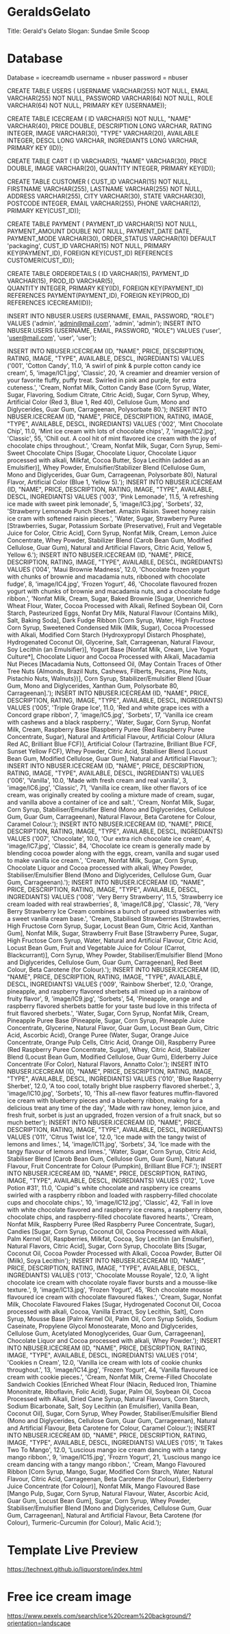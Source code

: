 # GeraldsGelato

Title: Gerald's Gelato
Slogan: Sundae Smile Scoop

Database
========
Database = icecreamdb
username = nbuser
password = nbuser

CREATE TABLE USERS ( 
USERNAME VARCHAR(255) NOT NULL,
EMAIL VARCHAR(255) NOT NULL, 
PASSWORD VARCHAR(64) NOT NULL, 
ROLE VARCHAR(64) NOT NULL, 
PRIMARY KEY (USERNAME));

CREATE TABLE ICECREAM ( 
ID VARCHAR(5) NOT NULL, 
"NAME" VARCHAR(40), 
PRICE DOUBLE, 
DESCRIPTION LONG VARCHAR, 
RATING INTEGER, 
IMAGE VARCHAR(30), 
"TYPE" VARCHAR(20), 
AVAILABLE INTEGER, 
DESCL LONG VARCHAR, 
INGREDIANTS LONG VARCHAR, 
PRIMARY KEY (ID));

CREATE TABLE CART ( 
ID VARCHAR(5), 
"NAME" VARCHAR(30), 
PRICE DOUBLE, 
IMAGE VARCHAR(20), 
QUANTITY INTEGER, 
PRIMARY KEY(ID));

CREATE TABLE CUSTOMER ( 
CUST_ID VARCHAR(15) NOT NULL,
FIRSTNAME VARCHAR(255), 
LASTNAME VARCHAR(255) NOT NULL, 
ADDRESS VARCHAR(255), 
CITY VARCHAR(30), 
STATE VARCHAR(30), 
POSTCODE INTEGER, 
EMAIL VARCHAR(255), 
PHONE VARCHAR(12), 
PRIMARY KEY(CUST_ID));

CREATE TABLE PAYMENT ( 
PAYMENT_ID VARCHAR(15) NOT NULL, 
PAYMENT_AMOUNT DOUBLE NOT NULL, 
PAYMENT_DATE DATE, 
PAYMENT_MODE VARCHAR(30), 
ORDER_STATUS VARCHAR(10) DEFAULT 'packaging', 
CUST_ID VARCHAR(15) NOT NULL, 
PRIMARY KEY(PAYMENT_ID), 
FOREIGN KEY(CUST_ID) REFERENCES CUSTOMER(CUST_ID));

CREATE TABLE ORDERDETAILS (
ID VARCHAR(15), 
PAYMENT_ID VARCHAR(15), 
PROD_ID VARCHAR(5),  
QUANTITY INTEGER, 
PRIMARY KEY(ID), 
FOREIGN KEY(PAYMENT_ID) REFERENCES PAYMENT(PAYMENT_ID), 
FOREIGN KEY(PROD_ID) REFERENCES ICECREAM(ID));

INSERT INTO NBUSER.USERS (USERNAME, EMAIL, PASSWORD, "ROLE") VALUES ('admin', 'admin@mail.com', 'admin', 'admin'); INSERT INTO NBUSER.USERS (USERNAME, EMAIL, PASSWORD, "ROLE") VALUES ('user', 'user@mail.com', 'user', 'user');

INSERT INTO NBUSER.ICECREAM (ID, "NAME", PRICE, DESCRIPTION, RATING, IMAGE, "TYPE", AVAILABLE, DESCL, INGREDIANTS) 
	VALUES ('001', 'Cotton Candy', 11.0, 'A swirl of pink & purple cotton candy ice cream', 5, 'image/IC1.jpg', 'Classic', 20, 'A creamier and dreamier version of your favorite fluffy, puffy treat. Swirled in pink and purple, for extra cuteness.', 'Cream, Nonfat Milk, Cotton Candy Base (Corn Syrup, Water, Sugar, Flavoring, Sodium Citrate, Citric Acid), Sugar, Corn Syrup, Whey, Artificial Color (Red 3, Blue 1, Red 40), Cellulose Gum, Mono and Diglycerides, Guar Gum, Carrageenan, Polysorbate 80.');
INSERT INTO NBUSER.ICECREAM (ID, "NAME", PRICE, DESCRIPTION, RATING, IMAGE, "TYPE", AVAILABLE, DESCL, INGREDIANTS) 
	VALUES ('002', 'Mint Chocolate Chip', 11.0, 'Mint ice cream with lots of chocolate chips', 7, 'image/IC2.jpg', 'Classic', 55, 'Chill out. A cool hit of mint flavored ice cream with the joy of chocolate chips throughout.', 'Cream, Nonfat Milk, Sugar, Corn Syrup, Semi-Sweet Chocolate Chips [Sugar, Chocolate Liquor, Chocolate Liquor processed with alkali, Milkfat, Cocoa Butter, Soya Lecithin (added as an Emulsifier)], Whey Powder, Emulsifier/Stabilizer Blend (Cellulose Gum, Mono and Diglycerides, Guar Gum, Carrageenan, Polysorbate 80), Natural Flavor, Artificial Color (Blue 1, Yellow 5).');
INSERT INTO NBUSER.ICECREAM (ID, "NAME", PRICE, DESCRIPTION, RATING, IMAGE, "TYPE", AVAILABLE, DESCL, INGREDIANTS) 
	VALUES ('003', 'Pink Lemonade', 11.5, 'A refreshing ice made with sweet pink lemonade', 5, 'image/IC3.jpg', 'Sorbets', 32, 'Strawberry Lemonade Punch Sherbet. Amazin Raisin. Sweet honey raisin ice cram with softened raisin pieces.', 'Water, Sugar, Strawberry Puree [Strawberries, Sugar, Potassium Sorbate (Preservative), Fruit and Vegetable Juice for Color, Citric Acid], Corn Syrup, Nonfat Milk, Cream, Lemon Juice Concentrate, Whey Powder, Stabilizer Blend (Carob Bean Gum, Modified Cellulose, Guar Gum), Natural and Artificial Flavors, Citric Acid, Yellow 5, Yellow 6.');
INSERT INTO NBUSER.ICECREAM (ID, "NAME", PRICE, DESCRIPTION, RATING, IMAGE, "TYPE", AVAILABLE, DESCL, INGREDIANTS) 
	VALUES ('004', 'Maui Brownie Madness', 12.0, 'Chocolate frozen yogurt with chunks of brownie and macadamia nuts, ribboned with chocolate fudge', 8, 'image/IC4.jpg', 'Frozen Yogurt', 46, 'Chocolate flavoured frozen yogurt with chunks of brownie and macadamia nuts, and a chocolate fudge ribbon.', 'Nonfat Milk, Cream, Sugar, Baked Brownie [Sugar, Unenriched Wheat Flour, Water, Cocoa Processed with Alkali, Refined Soybean Oil, Corn Starch, Pasteurized Eggs, Nonfat Dry Milk, Natural Flavour (Contains Milk), Salt, Baking Soda], Dark Fudge Ribbon [Corn Syrup, Water, High Fructose Corn Syrup, Sweetened Condensed Milk (Milk, Sugar), Cocoa Processed with Alkali, Modified Corn Starch (Hydroxypropyl Distarch Phosphate), Hydrogenated Coconut Oil, Glycerine, Salt, Carrageenan, Natural Flavour, Soy Lecithin (an Emulsifier)], Yogurt Base [Nonfat Milk, Cream, Live Yogurt Culture*], Chocolate Liquor and Cocoa Processed with Alkali, Macadamia Nut Pieces [Macadamia Nuts, Cottonseed Oil, (May Contain Traces of Other Tree Nuts {Almonds, Brazil Nuts, Cashews, Filberts, Pecans, Pine Nuts, Pistachio Nuts, Walnuts})], Corn Syrup, Stabilizer/Emulsifier Blend [Guar Gum, Mono and Diglycerides, Xanthan Gum, Polysorbate 80, Carrageenan].');
INSERT INTO NBUSER.ICECREAM (ID, "NAME", PRICE, DESCRIPTION, RATING, IMAGE, "TYPE", AVAILABLE, DESCL, INGREDIANTS) 
	VALUES ('005', 'Triple Grape Ice', 11.0, 'Red and white grape ices with a Concord grape ribbon', 7, 'image/IC5.jpg', 'Sorbets', 17, 'Vanilla ice cream with cashews and a black raspberry.', 'Water, Sugar, Corn Syrup, Nonfat Milk, Cream, Raspberry Base [Raspberry Puree (Red Raspberry Puree Concentrate, Sugar), Natural and Artificial Flavour, Artificial Colour (Allura Red AC, Brilliant Blue FCF)], Artificial Colour (Tartrazine, Brilliant Blue FCF, Sunset Yellow FCF), Whey Powder, Citric Acid, Stabiliser Blend [Locust Bean Gum, Modified Cellulose, Guar Gum], Natural and Artificial Flavour.');
INSERT INTO NBUSER.ICECREAM (ID, "NAME", PRICE, DESCRIPTION, RATING, IMAGE, "TYPE", AVAILABLE, DESCL, INGREDIANTS) 
	VALUES ('006', 'Vanilla', 10.0, 'Made with fresh cream and real vanilla', 3, 'image/IC6.jpg', 'Classic', 71, 'Vanilla ice cream, like other flavors of ice cream, was originally created by cooling a mixture made of cream, sugar, and vanilla above a container of ice and salt.', 'Cream, Nonfat Milk, Sugar, Corn Syrup, Stabiliser/Emulsifier Blend (Mono and Diglycerides, Cellulose Gum, Guar Gum, Carrageenan), Natural Flavour, Beta Carotene for Colour, Caramel Colour.');
INSERT INTO NBUSER.ICECREAM (ID, "NAME", PRICE, DESCRIPTION, RATING, IMAGE, "TYPE", AVAILABLE, DESCL, INGREDIANTS) 
	VALUES ('007', 'Chocolate', 10.0, 'Our extra rich chocolate ice cream', 4, 'image/IC7.jpg', 'Classic', 84, 'Chocolate ice cream is generally made by blending cocoa powder along with the eggs, cream, vanilla and sugar used to make vanilla ice cream.', 'Cream, Nonfat Milk, Sugar, Corn Syrup, Chocolate Liquor and Cocoa processed with alkali, Whey Powder, Stabiliser/Emulsifier Blend (Mono and Diglycerides, Cellulose Gum, Guar Gum, Carrageenan).');
INSERT INTO NBUSER.ICECREAM (ID, "NAME", PRICE, DESCRIPTION, RATING, IMAGE, "TYPE", AVAILABLE, DESCL, INGREDIANTS) 
	VALUES ('008', 'Very Berry Strawberry', 11.5, 'Strawberry ice cream loaded with real strawberries', 8, 'image/IC8.jpg', 'Classic', 78, 'Very Berry Strawberry Ice Cream combines a bunch of pureed strawberries with a sweet vanilla cream base.', 'Cream, Stabilised Strawberries [Strawberries, High Fructose Corn Syrup, Sugar, Locust Bean Gum, Citric Acid, Xanthan Gum], Nonfat Milk, Sugar, Strawberry Fruit Base [Strawberry Puree, Sugar, High Fructose Corn Syrup, Water, Natural and Artificial Flavour, Citric Acid, Locust Bean Gum, Fruit and Vegetable Juice for Colour (Carrot, Blackcurrant)], Corn Syrup, Whey Powder, Stabiliser/Emulsifier Blend [Mono and Diglycerides, Cellulose Gum, Guar Gum, Carrageenan], Red Beet Colour, Beta Carotene (for Colour).');
INSERT INTO NBUSER.ICECREAM (ID, "NAME", PRICE, DESCRIPTION, RATING, IMAGE, "TYPE", AVAILABLE, DESCL, INGREDIANTS) 
	VALUES ('009', 'Rainbow Sherbet', 12.0, 'Orange, pineapple, and raspberry flavored sherbets all mixed up in a rainbow of fruity flavor', 9, 'image/IC9.jpg', 'Sorbets', 54, 'Pineapple, orange and raspberry flavored sherbets battle for your taste bud love in this trifecta of fruit flavored sherbets.', 'Water, Sugar, Corn Syrup, Nonfat Milk, Cream, Pineapple Puree Base (Pineapple, Sugar, Corn Syrup, Pineapple Juice Concentrate, Glycerine, Natural Flavor, Guar Gum, Locust Bean Gum, Citric Acid, Ascorbic Acid), Orange Puree (Water, Sugar, Orange Juice Concentrate, Orange Pulp Cells, Citric Acid, Orange Oil), Raspberry Puree (Red Raspberry Puree Concentrate, Sugar), Whey, Citric Acid, Stabilizer Blend (Locust Bean Gum, Modified Cellulose, Guar Gum), Elderberry Juice Concentrate (For Color), Natural Flavors, Annatto Color.');
INSERT INTO NBUSER.ICECREAM (ID, "NAME", PRICE, DESCRIPTION, RATING, IMAGE, "TYPE", AVAILABLE, DESCL, INGREDIANTS) 
	VALUES ('010', 'Blue Raspberry Sherbet', 12.0, 'A too cool, totally bright blue raspberry flavored sherbet.', 3, 'image/IC10.jpg', 'Sorbets', 10, 'This all-new flavor features muffin-flavored ice cream with blueberry pieces and a blueberry ribbon, making for a delicious treat any time of the day', 'Made with raw honey, lemon juice, and fresh fruit, sorbet is just an upgraded, frozen version of a fruit snack, but so much better');
INSERT INTO NBUSER.ICECREAM (ID, "NAME", PRICE, DESCRIPTION, RATING, IMAGE, "TYPE", AVAILABLE, DESCL, INGREDIANTS) 
	VALUES ('011', 'Citrus Twist Ice', 12.0, 'Ice made with the tangy twist of lemons and limes.', 14, 'image/IC11.jpg', 'Sorbets', 34, 'Ice made with the tangy flavour of lemons and limes.', 'Water, Sugar, Corn Syrup, Citric Acid, Stabiliser Blend [Carob Bean Gum, Cellulose Gum, Guar Gum], Natural Flavour, Fruit Concentrate for Colour (Pumpkin), Brilliant Blue FCF.');
INSERT INTO NBUSER.ICECREAM (ID, "NAME", PRICE, DESCRIPTION, RATING, IMAGE, "TYPE", AVAILABLE, DESCL, INGREDIANTS) 
	VALUES ('012', 'Love Potion #31', 11.0, 'Cupid''s white chocolate and raspberry ice creams swirled with a raspberry ribbon and loaded with raspberry-filled chocolate cups and chocolate chips.', 10, 'image/IC12.jpg', 'Classic', 42, 'Fall in love with white chocolate flavored and raspberry ice creams, a raspberry ribbon, chocolate chips, and raspberry-filled chocolate flavored hearts.', 'Cream, Nonfat Milk, Raspberry Puree (Red Raspberry Puree Concentrate, Sugar), Candies [Sugar, Corn Syrup, Coconut Oil, Cocoa Processed with Alkali, Palm Kernel Oil, Raspberries, Milkfat, Cocoa, Soy Lecithin (an Emulsifier), Natural Flavors, Citric Acid], Sugar, Corn Syrup, Chocolate Bits [Sugar, Coconut Oil, Cocoa Powder Processed with Alkali, Cocoa Powder, Butter Oil (Milk), Soya Lecithin');
INSERT INTO NBUSER.ICECREAM (ID, "NAME", PRICE, DESCRIPTION, RATING, IMAGE, "TYPE", AVAILABLE, DESCL, INGREDIANTS) 
	VALUES ('013', 'Chocolate Mousse Royale', 12.0, 'A light chocolate ice cream with chocolate royale flavor bursts and a mousse-like texture.', 9, 'image/IC13.jpg', 'Frozen Yogurt', 45, 'Rich chocolate mousse flavoured ice cream with chocolate flavoured flakes.', 'Cream, Sugar, Nonfat Milk, Chocolate Flavoured Flakes [Sugar, Hydrogenated Coconut Oil, Cocoa processed with alkali, Cocoa, Vanilla Extract, Soy Lecithin, Salt], Corn Syrup, Mousse Base [Palm Kernel Oil, Palm Oil, Corn Syrup Solids, Sodium Caseinate, Propylene Glycol Monostearate, Mono and Diglycerides, Cellulose Gum, Acetylated Monoglycerides, Guar Gum, Carrageenan], Chocolate Liquor and Cocoa processed with alkali, Whey Powder.');
INSERT INTO NBUSER.ICECREAM (ID, "NAME", PRICE, DESCRIPTION, RATING, IMAGE, "TYPE", AVAILABLE, DESCL, INGREDIANTS) 
	VALUES ('014', 'Cookies n Cream', 12.0, 'Vanilla ice cream with lots of cookie chunks throughout.', 13, 'image/IC14.jpg', 'Frozen Yogurt', 44, 'Vanilla flavoured ice cream with cookie pieces.', 'Cream, Nonfat Milk, Creme-Filled Chocolate Sandwich Cookies [Enriched Wheat Flour (Niacin, Reduced Iron, Thiamine Mononitrate, Riboflavin, Folic Acid), Sugar, Palm Oil, Soybean Oil, Cocoa Processed with Alkali, Dried Cane Syrup, Natural Flavours, Corn Starch, Sodium Bicarbonate, Salt, Soy Lecithin (an Emulsifier), Vanilla Bean, Coconut Oil], Sugar, Corn Syrup, Whey Powder, Stabiliser/Emulsifier Blend (Mono and Diglycerides, Cellulose Gum, Guar Gum, Carrageenan), Natural and Artificial Flavour, Beta Carotene for Colour, Caramel Colour.');
INSERT INTO NBUSER.ICECREAM (ID, "NAME", PRICE, DESCRIPTION, RATING, IMAGE, "TYPE", AVAILABLE, DESCL, INGREDIANTS) 
	VALUES ('015', 'It Takes Two To Mango', 12.0, 'Luscious mango ice cream dancing with a tangy mango ribbon.', 9, 'image/IC15.jpg', 'Frozrn Yogurt', 21, 'Luscious mango ice cream dancing with a tangy mango ribbon.', 'Cream, Mango Flavoured Ribbon [Corn Syrup, Mango, Sugar, Modified Corn Starch, Water, Natural Flavour, Citric Acid, Carrageenan, Beta Carotene (for Colour), Elderberry Juice Concentrate (for Colour)], Nonfat Milk, Mango Flavoured Base [Mango Pulp, Sugar, Corn Syrup, Natural Flavour, Water, Ascorbic Acid, Guar Gum, Locust Bean Gum], Sugar, Corn Syrup, Whey Powder, Stabiliser/Emulsifier Blend [Mono and Diglycerides, Cellulose Gum, Guar Gum, Carrageenan], Natural and Artificial Flavour, Beta Carotene (for Colour), Turmeric-Curcumin (for Colour), Malic Acid.');

Template Live Preview
=====================
https://technext.github.io/liquorstore/index.html

Free ice cream image
====================
https://www.pexels.com/search/ice%20cream%20background/?orientation=landscape
